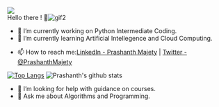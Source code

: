 ![](https://visitor-badge.laobi.icu/badge?page_id=MajetyPrashanth.MajetyPrashanth)
<br>
Hello there ! 👋![gif2](https://user-images.githubusercontent.com/58392261/113102575-d88fb100-921b-11eb-9f23-36e12dc9c277.gif)
- 🔭 I’m currently working on Python Intermediate Coding.
- 🌱 I’m currently learning Artificial Intellegence and Cloud Computing.
<!-- - 👯 I’m looking to collaborate on Machine Learning Projects.-->
- 📫 How to reach me:[LinkedIn - Prashanth Majety](https://www.linkedin.com/in/prashanth-majety-7b474318b/) | [Twitter - @PrashanthMajety](https://twitter.com/PrashanthMajety) 
<!-- - 😄 Pronouns: He / His -->
<!-- - ⚡ Fun fact: I can sing and draw potraits ! -->
[![Top Langs](https://github-readme-stats.vercel.app/api/top-langs/?username=MajetyPrashanth&theme=tokyonight)](https://github.com/MajetyPrashanth/github-readme-stats) ![Prashanth's github stats](https://github-readme-stats.vercel.app/api?username=MajetyPrashanth&theme=tokyonight)
- 🤔 I’m looking for help with guidance on courses.
- 💬 Ask me about Algorithms and Programming.

